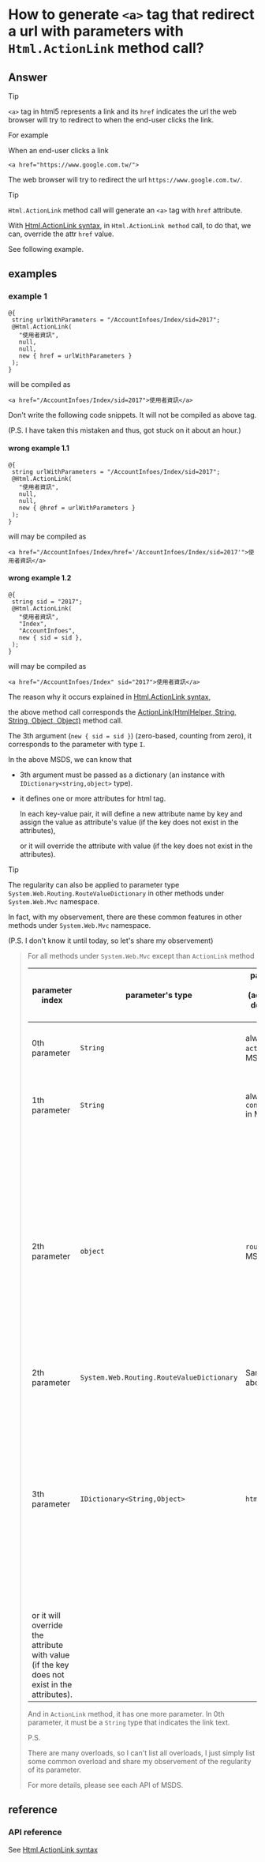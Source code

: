 # How to generate `<a>` tag that redirect a url with parameters with `Html.ActionLink` method call?
## Answer
> [!TIP]
> `<a>` tag in html5 represents a link and its `href` indicates the url the web browser will try to redirect to when the end-user clicks the link.
>
> For example
>
> When an end-user clicks a link
> 
> ```
> <a href="https://www.google.com.tw/">
> ```
>
> The web browser will try to redirect the url `https://www.google.com.tw/`.

> [!TIP]
> `Html.ActionLink` method call will generate an `<a>` tag with `href` attribute.

With [Html.ActionLink syntax](https://learn.microsoft.com/en-us/dotnet/api/system.web.mvc.html.linkextensions.actionlink?view=aspnet-mvc-5.2), in `Html.ActionLink method` call, to do that, we can, override the attr `href` value.

See following example.

## examples
### example 1

```
@{
 string urlWithParameters = "/AccountInfoes/Index/sid=2017";
 @Html.ActionLink(
   "使用者資訊",
   null,
   null,
   new { href = urlWithParameters }
 );
}
```

will be compiled as 

```
<a href="/AccountInfoes/Index/sid=2017">使用者資訊</a>
```

Don't write the following code snippets. It will not be compiled as above tag. 

(P.S. I have taken this mistaken and thus, got stuck on it about an hour.)

#### wrong example 1.1
```
@{
 string urlWithParameters = "/AccountInfoes/Index/sid=2017";
 @Html.ActionLink(
   "使用者資訊",
   null,
   null,
   new { @href = urlWithParameters }
 );
}
```

will may be compiled as 

```
<a href="/AccountInfoes/Index/href='/AccountInfoes/Index/sid=2017'">使用者資訊</a>
```

#### wrong example 1.2

```
@{
 string sid = "2017";
 @Html.ActionLink(
   "使用者資訊",
   "Index",
   "AccountInfoes",
   new { sid = sid },
 );
}
```

will may be compiled as 

```
<a href="/AccountInfoes/Index" sid="2017">使用者資訊</a>
```

The reason why it occurs explained in [Html.ActionLink syntax]([https://learn.microsoft.com/en-us/dotnet/api/system.web.mvc.html.linkextensions.actionlink?view=aspnet-mvc-5.2](https://learn.microsoft.com/en-us/dotnet/api/system.web.mvc.html.linkextensions.actionlink?view=aspnet-mvc-5.2#system-web-mvc-html-linkextensions-actionlink(system-web-mvc-htmlhelper-system-string-system-string-system-object-system-object))),

the above method call corresponds the [ActionLink(HtmlHelper, String, String, Object, Object)](https://learn.microsoft.com/en-us/dotnet/api/system.web.mvc.html.linkextensions.actionlink?view=aspnet-mvc-5.2#system-web-mvc-html-linkextensions-actionlink(system-web-mvc-htmlhelper-system-string-system-string-system-object-system-object)) method call.

The 3th argument (`new { sid = sid }`) (zero-based, counting from zero), it corresponds to the parameter with type `I`. 

In the above MSDS, we can know that 

+ 3th argument must be passed as a dictionary (an instance with `IDictionary<string,object>` type).
  
+ it defines one or more attributes for html tag.

  In each key-value pair, it will define a new attribute name by key and assign the value as attribute's value (if the key does not exist in the attributes),

  or it will override the attribute with value (if the key does not exist in the attributes).

> [!TIP]
> The regularity can also be applied to parameter type `System.Web.Routing.RouteValueDictionary` in other methods under `System.Web.Mvc` namespace.
>
> In fact, with my observement, there are these common features in other methods under `System.Web.Mvc` namespace.
>
> (P.S. I don't know it until today, so let's share my observement)
>
>> For all methods under `System.Web.Mvc` except than `ActionLink` method
>>
>> | parameter index | parameter's type | parameter's name (according to definition in MSDS) | description |
>> | --------------- | ---------------- | ---------------- | ----------- |
>> | 0th parameter | `String` | always named `actionName` in MSDS | It is self-explanatory, it indicates the action's name. |
>> | 1th parameter | `String` | always named `controllerName` in MSDS | It is self-explanatory, it indicates the controller's name. |
>> | 2th parameter | `object` | `routeValues` in MSDS | An object that contains the parameters for a route. The parameters are retrieved through reflection by examining the properties of the object. The object is typically created by using object initializer syntax. |
>> | 2th parameter | `System.Web.Routing.RouteValueDictionary` | Same as above |
>> | 3th parameter | `IDictionary<String,Object>` | `htmlAttributes` | An object that contains the HTML attributes to set for the element. In each key-value pair, it will define a new attribute name by key and assign the value as attribute's value (if the key does not exist in the attributes),
>> or it will override the attribute with value (if the key does not exist in the attributes). |
>>
>> And in `ActionLink` method, it has one more parameter. In 0th parameter, it must be a `String` type that indicates the link text. 
>>
>> P.S.
>> 
>> There are many overloads, so I can't list all overloads, I just simply list some common overload and share my observement of the regularity of its parameter.
>>
>> For more details, please see each API of MSDS.

## reference
### API reference
See [Html.ActionLink syntax](https://learn.microsoft.com/en-us/dotnet/api/system.web.mvc.html.linkextensions.actionlink?view=aspnet-mvc-5.2)
